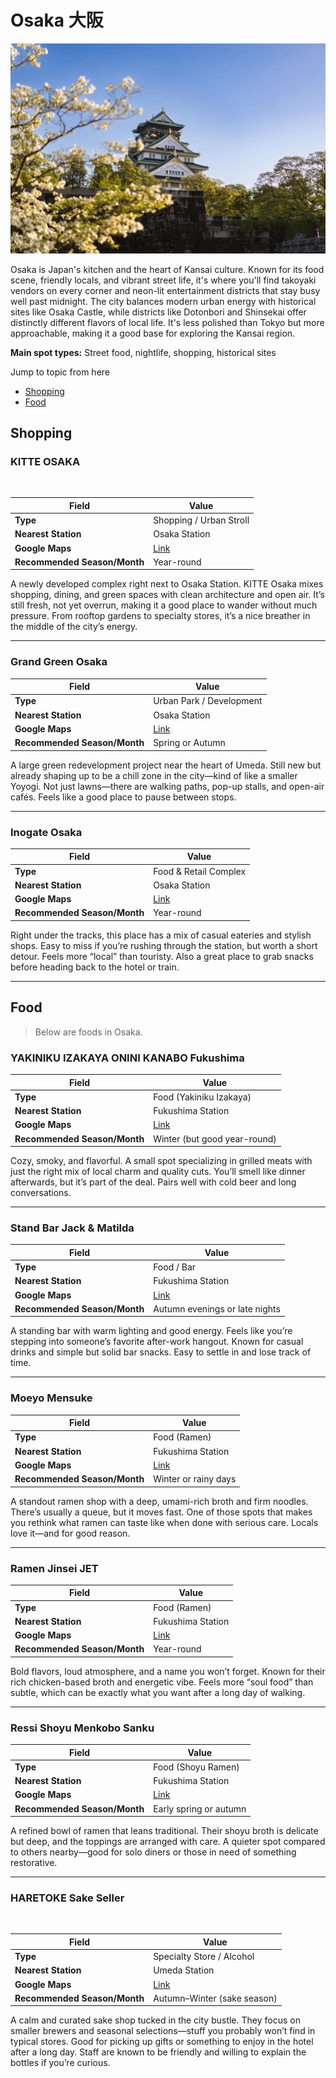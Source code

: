 # Osaka 大阪

![Osaka](./media/osaka/osaka-banner.jpg)

Osaka is Japan's kitchen and the heart of Kansai culture. Known for its food scene, friendly locals, and vibrant street life, it's where you'll find takoyaki vendors on every corner and neon-lit entertainment districts that stay busy well past midnight. The city balances modern urban energy with historical sites like Osaka Castle, while districts like Dotonbori and Shinsekai offer distinctly different flavors of local life. It's less polished than Tokyo but more approachable, making it a good base for exploring the Kansai region.

**Main spot types:** Street food, nightlife, shopping, historical sites

Jump to topic from here
- [Shopping](#shopping)
- [Food](#food)

<!--

## Spot Template

### Spot Name

![]()

| Field | Value |
|-------|-------|
| **Type** | |
| **Nearest Station** | |
| **Google Maps** | [Link]() |
| **Recommended Season/Month** | |

Description goes here.

---

Copy and use the above template for each spot entry

-->

## Shopping

### KITTE OSAKA

![]()

| Field                        | Value                   |
| ---------------------------- | ----------------------- |
| **Type**                     | Shopping / Urban Stroll |
| **Nearest Station**          | Osaka Station           |
| **Google Maps**              | [Link]()                |
| **Recommended Season/Month** | Year-round              |

A newly developed complex right next to Osaka Station. KITTE Osaka mixes shopping, dining, and green spaces with clean architecture and open air. It’s still fresh, not yet overrun, making it a good place to wander without much pressure. From rooftop gardens to specialty stores, it’s a nice breather in the middle of the city’s energy.

---

### Grand Green Osaka

| Field                        | Value                    |
| ---------------------------- | ------------------------ |
| **Type**                     | Urban Park / Development |
| **Nearest Station**          | Osaka Station            |
| **Google Maps**              | [Link]()                 |
| **Recommended Season/Month** | Spring or Autumn         |

A large green redevelopment project near the heart of Umeda. Still new but already shaping up to be a chill zone in the city—kind of like a smaller Yoyogi. Not just lawns—there are walking paths, pop-up stalls, and open-air cafés. Feels like a good place to pause between stops.

---

### Inogate Osaka

| Field                        | Value                 |
| ---------------------------- | --------------------- |
| **Type**                     | Food & Retail Complex |
| **Nearest Station**          | Osaka Station         |
| **Google Maps**              | [Link]()              |
| **Recommended Season/Month** | Year-round            |

Right under the tracks, this place has a mix of casual eateries and stylish shops. Easy to miss if you’re rushing through the station, but worth a short detour. Feels more “local” than touristy. Also a great place to grab snacks before heading back to the hotel or train.

---

## Food

> Below are foods in Osaka.

### YAKINIKU IZAKAYA ONINI KANABO Fukushima

| Field                        | Value                        |
| ---------------------------- | ---------------------------- |
| **Type**                     | Food (Yakiniku Izakaya)      |
| **Nearest Station**          | Fukushima Station            |
| **Google Maps**              | [Link]()                     |
| **Recommended Season/Month** | Winter (but good year-round) |

Cozy, smoky, and flavorful. A small spot specializing in grilled meats with just the right mix of local charm and quality cuts. You’ll smell like dinner afterwards, but it’s part of the deal. Pairs well with cold beer and long conversations.

---

### Stand Bar Jack & Matilda

| Field                        | Value                          |
| ---------------------------- | ------------------------------ |
| **Type**                     | Food / Bar                     |
| **Nearest Station**          | Fukushima Station              |
| **Google Maps**              | [Link]()                       |
| **Recommended Season/Month** | Autumn evenings or late nights |

A standing bar with warm lighting and good energy. Feels like you’re stepping into someone’s favorite after-work hangout. Known for casual drinks and simple but solid bar snacks. Easy to settle in and lose track of time.

---

### Moeyo Mensuke

| Field                        | Value                |
| ---------------------------- | -------------------- |
| **Type**                     | Food (Ramen)         |
| **Nearest Station**          | Fukushima Station    |
| **Google Maps**              | [Link]()             |
| **Recommended Season/Month** | Winter or rainy days |

A standout ramen shop with a deep, umami-rich broth and firm noodles. There’s usually a queue, but it moves fast. One of those spots that makes you rethink what ramen can taste like when done with serious care. Locals love it—and for good reason.

---

### Ramen Jinsei JET

| Field                        | Value             |
| ---------------------------- | ----------------- |
| **Type**                     | Food (Ramen)      |
| **Nearest Station**          | Fukushima Station |
| **Google Maps**              | [Link]()          |
| **Recommended Season/Month** | Year-round        |

Bold flavors, loud atmosphere, and a name you won’t forget. Known for their rich chicken-based broth and energetic vibe. Feels more “soul food” than subtle, which can be exactly what you want after a long day of walking.

---

### Ressi Shoyu Menkobo Sanku

| Field                        | Value                  |
| ---------------------------- | ---------------------- |
| **Type**                     | Food (Shoyu Ramen)     |
| **Nearest Station**          | Fukushima Station      |
| **Google Maps**              | [Link]()               |
| **Recommended Season/Month** | Early spring or autumn |

A refined bowl of ramen that leans traditional. Their shoyu broth is delicate but deep, and the toppings are arranged with care. A quieter spot compared to others nearby—good for solo diners or those in need of something restorative.

---

### HARETOKE Sake Seller

![]()

| Field                        | Value                       |
| ---------------------------- | --------------------------- |
| **Type**                     | Specialty Store / Alcohol   |
| **Nearest Station**          | Umeda Station               |
| **Google Maps**              | [Link]()                    |
| **Recommended Season/Month** | Autumn–Winter (sake season) |

A calm and curated sake shop tucked in the city bustle. They focus on smaller brewers and seasonal selections—stuff you probably won’t find in typical stores. Good for picking up gifts or something to enjoy in the hotel after a long day. Staff are known to be friendly and willing to explain the bottles if you’re curious.
